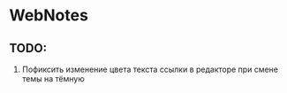 # WebNotes

## TODO:
1. Пофиксить изменение цвета текста ссылки в редакторе при смене темы на тёмную
